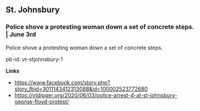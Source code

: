 ## St. Johnsbury

### Police shove a protesting woman down a set of concrete steps. | June 3rd

Police shove a protesting woman down a set of concrete steps.

pb-id: vt-stjohnsbury-1

**Links**

* https://www.facebook.com/story.php?story_fbid=3011143412313088&id=100002523772680
* https://vtdigger.org/2020/06/03/police-arrest-4-at-st-johnsbury-george-floyd-protest/